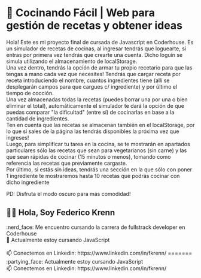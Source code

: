 # 🗻 Cocinando Fácil | Web para gestión de recetas y obtener ideas

Hola! Este es mi proyecto final de cursada de Javascript en Coderhouse. Es un simulador de recetas de cocinas, al ingresar tendrás que loguearte, si entras por primera vez tendrás que crearte una cuenta. Dicho loguin se simula utilizando el almacenamiento de localStorage. <br>
Una vez dentro, tendrás la opción de armar tu propio recetario para que las tengas a mano cada vez que necesites! Tendrás que cargar receta por receta introduciendo el nombre, cuantos ingredientes tiene (allí se desplegarán campos para que cargues c/ ingrediente) y por último el tiempo de cocción. <br>
Una vez almacenadas todas la recetas (puedes borrar una por una o bien eliminar el total), automáticamente el simulador te dará la opción de que puedas comparar "la dificultad" (entre sí) de cocinarlas en base a la cantidad de ingredientes. <br>
Ten en cuenta que las recetas se almacenan también en el localStorage, por lo que si sales de la página las tendrás disponibles la próxima vez que ingreses!<br>
Luego, para simplificar tu tarea en la cocina, se te mostrarán en apartados particulares sólo las recetas que sean para vegetarianos (sin carne) y las que sean rápidas de cocinar (15 minutos o menos), tomando como referencia las recetas que previamente cargaste. <br>
Por último, si estás sin ideas, tendrás una sección en la que sólo con poner 1 ingrediente te mostraremos hasta 10 recetas que podrás cocinar con dicho ingrediente

PD: Disfruta el modo oscuro para más comodidad!



<h2> 🙋‍♂️ Hola, Soy Federico Krenn</h2>
:nerd_face: Me encuentro cursando la carrera de fullstrack developer en Coderhouse <br>
🌱 Actualmente estoy cursando JavaScript <br></br>
📫 Conectemos en Linkedin: https://www.linkedin.com/in/fkrenn/
=======
:partying_face: Actualmente estoy cursando JavaScript <br>
📫 Conectemos en Linkedin: https://www.linkedin.com/in/fkrenn/
